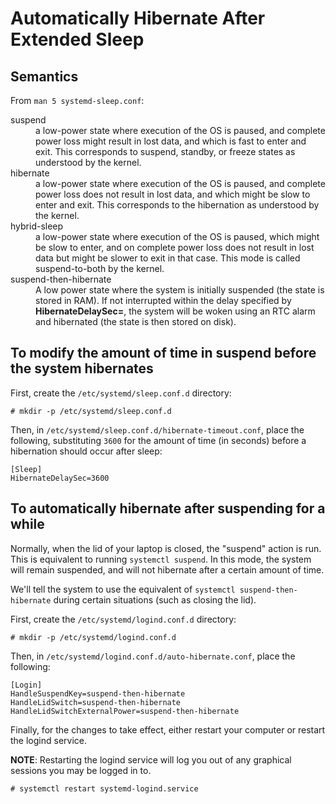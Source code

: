 # Automatically Hibernate After Extended Sleep

## Semantics

From `man 5 systemd-sleep.conf`:

<dl>

<dt>suspend</dt>
<dd>
a low-power state where execution of the OS is paused, and complete power loss
might result in lost data, and which is fast to enter and exit. This
corresponds to suspend, standby, or freeze states as understood by the kernel.
</dd>

<dt>hibernate</dt>
<dd>
a low-power state where execution of the OS is paused, and complete power loss
does not result in lost data, and which might be slow to enter and exit. This
corresponds to the hibernation as understood by the kernel.
</dd>

<dt>hybrid-sleep</dt>
<dd>
a low-power state where execution of the OS is paused, which might be slow to
enter, and on complete power loss does not result in lost data but might be
slower to exit in that case. This mode is called suspend-to-both by the kernel.
</dd>

<dt>suspend-then-hibernate</dt>
<dd>
A low power state where the system is initially suspended (the state is stored
in RAM).  If not interrupted within the delay specified by
<strong>HibernateDelaySec=</strong>, the system will be woken using an RTC
alarm and hibernated (the state is then stored on disk).
</dd>

</dl>

## To modify the amount of time in suspend before the system hibernates

First, create the `/etc/systemd/sleep.conf.d` directory:

```
# mkdir -p /etc/systemd/sleep.conf.d
```

Then, in `/etc/systemd/sleep.conf.d/hibernate-timeout.conf`, place the
following, substituting `3600` for the amount of time (in seconds) before a
hibernation should occur after sleep:

```
[Sleep]
HibernateDelaySec=3600
```

## To automatically hibernate after suspending for a while

Normally, when the lid of your laptop is closed, the "suspend" action is run.
This is equivalent to running `systemctl suspend`. In this mode, the system
will remain suspended, and will not hibernate after a certain amount of time.

We'll tell the system to use the equivalent of `systemctl suspend-then-hibernate`
during certain situations (such as closing the lid).

First, create the `/etc/systemd/logind.conf.d` directory:

```
# mkdir -p /etc/systemd/logind.conf.d
```

Then, in `/etc/systemd/logind.conf.d/auto-hibernate.conf`, place the following:

```
[Login]
HandleSuspendKey=suspend-then-hibernate
HandleLidSwitch=suspend-then-hibernate
HandleLidSwitchExternalPower=suspend-then-hibernate
```

Finally, for the changes to take effect, either restart your computer or
restart the logind service.

**NOTE**: Restarting the logind service will log you out of any graphical
sessions you may be logged in to.

```
# systemctl restart systemd-logind.service
```
